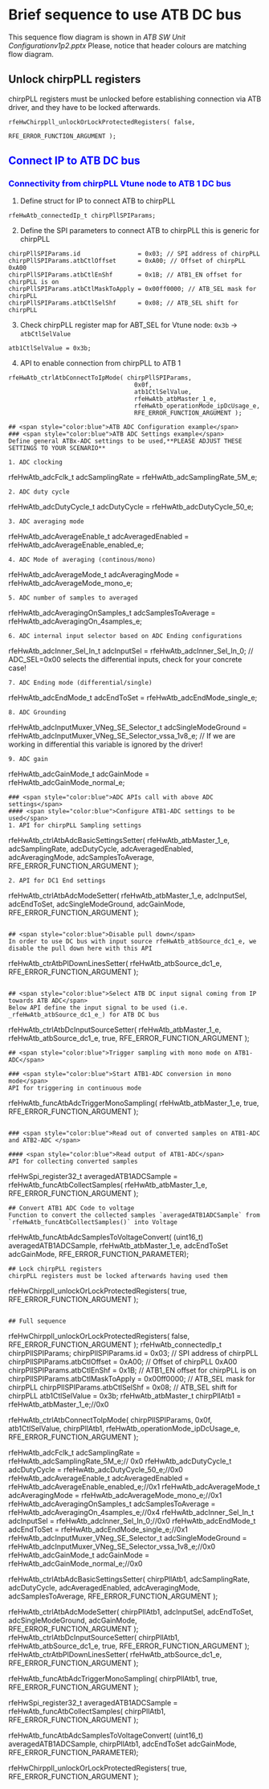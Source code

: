 # Brief sequence to use ATB DC bus
This sequence flow diagram is shown in _ATB SW Unit Configurationv1p2.pptx_
Please, notice that header colours are matching flow diagram.

## Unlock chirpPLL registers
chirpPLL registers must be unlocked before establishing connection via ATB driver, and they have to be locked afterwards.

```
rfeHwChirppll_unlockOrLockProtectedRegisters( false,
                                              RFE_ERROR_FUNCTION_ARGUMENT );
```

## <span style="color:blue"> Connect IP to ATB DC bus</span>
### <span style="color:blue">Connectivity from chirpPLL Vtune node to ATB 1 DC bus</span>
1. Define struct for IP to connect ATB to chirpPLL
```
rfeHwAtb_connectedIp_t chirpPllSPIParams;
```
2. Define the SPI parameters to connect ATB to chirpPLL this is generic for chirpPLL
```
chirpPllSPIParams.id                = 0x03; // SPI address of chirpPLL
chirpPllSPIParams.atbCtlOffset      = 0xA00; // Offset of chirpPLL 0xA00
chirpPllSPIParams.atbCtlEnShf       = 0x1B; // ATB1_EN offset for chirpPLL is on
chirpPllSPIParams.atbCtlMaskToApply = 0x00ff0000; // ATB_SEL mask for chirpPLL
chirpPllSPIParams.atbCtlSelShf      = 0x08; // ATB_SEL shift for chirpPLL
```
3. Check chirpPLL register map for ABT_SEL for Vtune node: `0x3b` -> `atbCtlSelValue`
```
atb1CtlSelValue = 0x3b;
```

4. API to enable connection from chirpPLL to ATB 1
```
rfeHwAtb_ctrlAtbConnectToIpMode( chirpPllSPIParams,
                                   0x0f,
                                   atb1CtlSelValue,
                                   rfeHwAtb_atbMaster_1_e,
                                   rfeHwAtb_operationMode_ipDcUsage_e,
                                   RFE_ERROR_FUNCTION_ARGUMENT );

## <span style="color:blue">ATB ADC Configuration example</span>
### <span style="color:blue">ATB ADC Settings example</span>
Define general ATBx-ADC settings to be used,**PLEASE ADJUST THESE SETTINGS TO YOUR SCENARIO**

1. ADC clocking
```
rfeHwAtb_adcFclk_t adcSamplingRate = rfeHwAtb_adcSamplingRate_5M_e;
```
2. ADC duty cycle
```
rfeHwAtb_adcDutyCycle_t adcDutyCycle = rfeHwAtb_adcDutyCycle_50_e;
```
3. ADC averaging mode
```
rfeHwAtb_adcAverageEnable_t adcAveragedEnabled = rfeHwAtb_adcAverageEnable_enabled_e;
```
4. ADC Mode of averaging (continous/mono)
```
rfeHwAtb_adcAverageMode_t adcAveragingMode = rfeHwAtb_adcAverageMode_mono_e;
```
5. ADC number of samples to averaged
```
rfeHwAtb_adcAveragingOnSamples_t adcSamplesToAverage = rfeHwAtb_adcAveragingOn_4samples_e;
```
6. ADC internal input selector based on ADC Ending configurations
```
rfeHwAtb_adcInner_Sel_In_t adcInputSel = rfeHwAtb_adcInner_Sel_In_0; // ADC_SEL=0x00 selects the
 differential inputs, check for your concrete case!
 ```
7. ADC Ending mode (differential/single)
```
rfeHwAtb_adcEndMode_t adcEndToSet = rfeHwAtb_adcEndMode_single_e;
```
8. ADC Grounding
```
rfeHwAtb_adcInputMuxer_VNeg_SE_Selector_t adcSingleModeGround =
rfeHwAtb_adcInputMuxer_VNeg_SE_Selector_vssa_1v8_e; // If we are working in differential this variable is ignored by the driver!
```
9. ADC gain
```
rfeHwAtb_adcGainMode_t adcGainMode = rfeHwAtb_adcGainMode_normal_e;
```
### <span style="color:blue">ADC APIs call with above ADC settings</span>
#### <span style="color:blue">Configure ATB1-ADC settings to be used</span>
1. API for chirpPLL Sampling settings
```
rfeHwAtb_ctrlAtbAdcBasicSettingsSetter( rfeHwAtb_atbMaster_1_e,
                                        adcSamplingRate,
                                        adcDutyCycle,
                                        adcAveragedEnabled,
                                        adcAveragingMode,
                                        adcSamplesToAverage,
                                        RFE_ERROR_FUNCTION_ARGUMENT );
```
2. API for DC1 End settings
```
rfeHwAtb_ctrlAtbAdcModeSetter( rfeHwAtb_atbMaster_1_e,
                               adcInputSel,
                               adcEndToSet,
                               adcSingleModeGround,
                               adcGainMode,
                               RFE_ERROR_FUNCTION_ARGUMENT );
```

## <span style="color:blue">Disable pull down</span>
In order to use DC bus with input source rfeHwAtb_atbSource_dc1_e, we disable the pull down here with this API
```
rfeHwAtb_ctrAtbPlDownLinesSetter( rfeHwAtb_atbSource_dc1_e,
                                    RFE_ERROR_FUNCTION_ARGUMENT );
```

## <span style="color:blue">Select ATB DC input signal coming from IP towards ATB ADC</span>
Below API define the input signal to be used (i.e. _rfeHwAtb_atbSource_dc1_e_) for ATB DC bus
```
rfeHwAtb_ctrlAtbDcInputSourceSetter( rfeHwAtb_atbMaster_1_e,
                                     rfeHwAtb_atbSource_dc1_e,
                                     true,
                                     RFE_ERROR_FUNCTION_ARGUMENT );
```
## <span style="color:blue">Trigger sampling with mono mode on ATB1-ADC</span>

### <span style="color:blue">Start ATB1-ADC conversion in mono mode</span>
API for triggering in continuous mode
```
rfeHwAtb_funcAtbAdcTriggerMonoSampling( rfeHwAtb_atbMaster_1_e,
                                        true,
                                        RFE_ERROR_FUNCTION_ARGUMENT );
```

### <span style="color:blue">Read out of converted samples on ATB1-ADC and ATB2-ADC </span>

#### <span style="color:blue">Read output of ATB1-ADC</span>
API for collecting converted samples
```
rfeHwSpi_register32_t averagedATB1ADCSample = rfeHwAtb_funcAtbCollectSamples( rfeHwAtb_atbMaster_1_e,
                                                                              RFE_ERROR_FUNCTION_ARGUMENT );
```
## Convert ATB1 ADC Code to voltage
Function to convert the collected samples `averagedATB1ADCSample` from `rfeHwAtb_funcAtbCollectSamples()` into Voltage
```
rfeHwAtb_funcAtbAdcSamplesToVoltageConvert( (uint16_t) averagedATB1ADCSample,
                                            rfeHwAtb_atbMaster_1_e,
                                            adcEndToSet
                                            adcGainMode,
                                            RFE_ERROR_FUNCTION_PARAMETER);
```
## Lock chirpPLL registers
chirpPLL registers must be locked afterwards having used them

```
rfeHwChirppll_unlockOrLockProtectedRegisters( true,
                                              RFE_ERROR_FUNCTION_ARGUMENT );
```

## Full sequence

```
rfeHwChirppll_unlockOrLockProtectedRegisters( false,
                                              RFE_ERROR_FUNCTION_ARGUMENT );
rfeHwAtb_connectedIp_t chirpPllSPIParams;
chirpPllSPIParams.id                = 0x03; // SPI address of chirpPLL
chirpPllSPIParams.atbCtlOffset      = 0xA00; // Offset of chirpPLL 0xA00
chirpPllSPIParams.atbCtlEnShf       = 0x1B; // ATB1_EN offset for chirpPLL is on
chirpPllSPIParams.atbCtlMaskToApply = 0x00ff0000; // ATB_SEL mask for chirpPLL
chirpPllSPIParams.atbCtlSelShf      = 0x08; // ATB_SEL shift for chirpPLL
atb1CtlSelValue = 0x3b;
rfeHwAtb_atbMaster_t chirpPllAtb1 = rfeHwAtb_atbMaster_1_e;//0x0

rfeHwAtb_ctrlAtbConnectToIpMode( chirpPllSPIParams,
                                   0x0f,
                                   atb1CtlSelValue,
                                   chirpPllAtb1,
                                   rfeHwAtb_operationMode_ipDcUsage_e,
                                   RFE_ERROR_FUNCTION_ARGUMENT );

rfeHwAtb_adcFclk_t adcSamplingRate = rfeHwAtb_adcSamplingRate_5M_e;// 0x0
rfeHwAtb_adcDutyCycle_t adcDutyCycle = rfeHwAtb_adcDutyCycle_50_e;//0x0
rfeHwAtb_adcAverageEnable_t adcAveragedEnabled = rfeHwAtb_adcAverageEnable_enabled_e;//0x1
rfeHwAtb_adcAverageMode_t adcAveragingMode = rfeHwAtb_adcAverageMode_mono_e;//0x1
rfeHwAtb_adcAveragingOnSamples_t adcSamplesToAverage = rfeHwAtb_adcAveragingOn_4samples_e;//0x4
rfeHwAtb_adcInner_Sel_In_t adcInputSel = rfeHwAtb_adcInner_Sel_In_0;//0x0
rfeHwAtb_adcEndMode_t adcEndToSet = rfeHwAtb_adcEndMode_single_e;//0x1
rfeHwAtb_adcInputMuxer_VNeg_SE_Selector_t adcSingleModeGround =
rfeHwAtb_adcInputMuxer_VNeg_SE_Selector_vssa_1v8_e;//0x0
rfeHwAtb_adcGainMode_t adcGainMode = rfeHwAtb_adcGainMode_normal_e;//0x0


rfeHwAtb_ctrlAtbAdcBasicSettingsSetter( chirpPllAtb1,
                                        adcSamplingRate,
                                        adcDutyCycle,
                                        adcAveragedEnabled,
                                        adcAveragingMode,
                                        adcSamplesToAverage,
                                        RFE_ERROR_FUNCTION_ARGUMENT );

rfeHwAtb_ctrlAtbAdcModeSetter( chirpPllAtb1,
                               adcInputSel,
                               adcEndToSet,
                               adcSingleModeGround,
                               adcGainMode,
                               RFE_ERROR_FUNCTION_ARGUMENT );
rfeHwAtb_ctrlAtbDcInputSourceSetter( chirpPllAtb1,
                                     rfeHwAtb_atbSource_dc1_e,
                                     true,
                                     RFE_ERROR_FUNCTION_ARGUMENT );
rfeHwAtb_ctrAtbPlDownLinesSetter( rfeHwAtb_atbSource_dc1_e,
                                 RFE_ERROR_FUNCTION_ARGUMENT );

rfeHwAtb_funcAtbAdcTriggerMonoSampling( chirpPllAtb1,
                                        true,
                                        RFE_ERROR_FUNCTION_ARGUMENT );

rfeHwSpi_register32_t averagedATB1ADCSample = rfeHwAtb_funcAtbCollectSamples( chirpPllAtb1,
                                                                              RFE_ERROR_FUNCTION_ARGUMENT );

rfeHwAtb_funcAtbAdcSamplesToVoltageConvert( (uint16_t) averagedATB1ADCSample,
                                            chirpPllAtb1,
                                            adcEndToSet
                                            adcGainMode,
                                            RFE_ERROR_FUNCTION_PARAMETER);

rfeHwChirppll_unlockOrLockProtectedRegisters( true,
                                              RFE_ERROR_FUNCTION_ARGUMENT );
```
